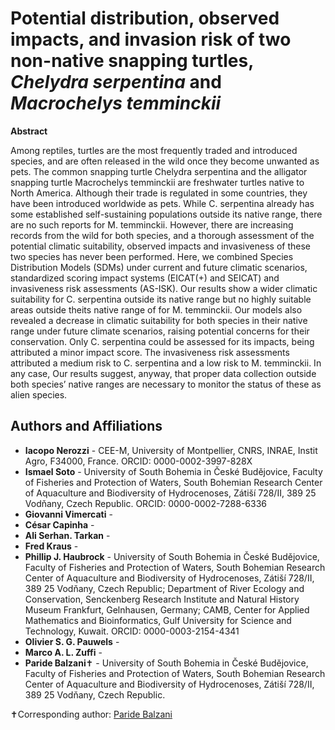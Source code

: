 # Potential distribution, observed impacts, and invasion risk of two non-native snapping turtles, *Chelydra serpentina* and *Macrochelys temminckii*

**Abstract** 	 	

Among reptiles, turtles are the most frequently traded and introduced species, and are often released in the wild once they become unwanted as pets. The common snapping turtle Chelydra serpentina and the alligator snapping turtle Macrochelys temminckii are freshwater turtles native to North America. Although their trade is regulated in some countries, they have been introduced worldwide as pets. While C. serpentina already has some established self-sustaining populations outside its native range, there are no such reports for M. temminckii. However, there are increasing records from the wild for both species, and a thorough assessment of the potential climatic suitability, observed impacts and invasiveness of these two species has never been performed. Here, we combined Species Distribution Models (SDMs) under current and future climatic scenarios, standardized scoring impact systems (EICAT(+) and SEICAT) and invasiveness risk assessments (AS-ISK). Our results show a wider climatic suitability for C. serpentina outside its native range but no highly suitable areas outside theits native range of for M. temminckii. Our models also revealed a decrease in climatic suitability for both species in their native range under future climate scenarios, raising potential concerns for their conservation. Only C. serpentina could be assessed for its impacts, being attributed a minor impact score. The invasiveness risk assessments attributed a medium risk to C. serpentina and a low risk to M. temminckii. In any case, Our results suggest, anyway, that proper data collection outside both species’ native ranges are necessary to monitor the status of these as alien species.

## Authors and Affiliations

- **Iacopo Nerozzi** - CEE-M, University of Montpellier, CNRS, INRAE, Instit Agro, F34000, France. ORCID: 0000-0002-3997-828X
- **Ismael Soto** - University of South Bohemia in České Budějovice, Faculty of Fisheries and Protection of Waters, South Bohemian Research Center of Aquaculture and Biodiversity of Hydrocenoses, Zátiší 728/II, 389 25 Vodňany, Czech Republic. ORCID: 0000-0002-7288-6336
- **Giovanni Vimercati** - 
- **César Capinha** - 
- **Ali Serhan. Tarkan** - 
- **Fred Kraus** - 
- **Phillip J. Haubrock** - University of South Bohemia in České Budějovice, Faculty of Fisheries and Protection of Waters, South Bohemian Research Center of Aquaculture and Biodiversity of Hydrocenoses, Zátiší 728/II, 389 25 Vodňany, Czech Republic; Department of River Ecology and Conservation, Senckenberg Research Institute and Natural History Museum Frankfurt, Gelnhausen, Germany; CAMB, Center for Applied Mathematics and Bioinformatics, Gulf University for Science and Technology, Kuwait. ORCID: 0000-0003-2154-4341
- **Olivier S. G. Pauwels** - 
- **Marco A. L. Zuffi** - 
- **Paride Balzani**✝ - University of South Bohemia in České Budějovice, Faculty of Fisheries and Protection of Waters, South Bohemian Research Center of Aquaculture and Biodiversity of Hydrocenoses, Zátiší 728/II, 389 25 Vodňany, Czech Republic.


✝Corresponding author: [Paride Balzani](mailto:paride.balzani@unifi.it)

